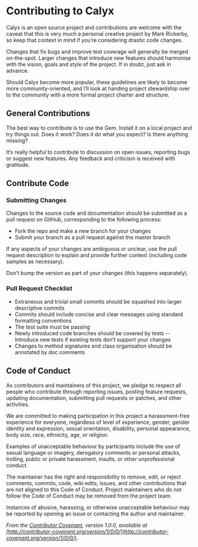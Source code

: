 # Contributing to Calyx

Calyx is an open source project and contributions are welcome with the caveat that this is very much a personal creative project by Mark Rickerby, so keep that context in mind if you’re considering drastic code changes.

Changes that fix bugs and improve test coverage will generally be merged on-the-spot. Larger changes that introduce new features should harmonise with the vision, goals and style of the project. If in doubt, just ask in advance.

Should Calyx become more popular, these guidelines are likely to become more community-oriented, and I’ll look at handing project stewardship over to the community with a more formal project charter and structure.

## General Contributions

The best way to contribute is to use the Gem. Install it on a local project and try things out. Does it work? Does it do what you expect? Is there anything missing?

It’s really helpful to contribute to discussion on open issues, reporting bugs or suggest new features. Any feedback and criticism is received with gratitude.

## Contribute Code

### Submitting Changes

Changes to the source code and documentation should be submitted as a pull request on GitHub, corresponding to the following process:

- Fork the repo and make a new branch for your changes
- Submit your branch as a pull request against the master branch

If any aspects of your changes are ambiguous or unclear, use the pull request description to explain and provide further context (including code samples as necessary).

Don’t bump the version as part of your changes (this happens separately).

### Pull Request Checklist

- Extraneous and trivial small commits should be squashed into larger descriptive commits
- Commits should include concise and clear messages using standard formatting conventions
- The test suite must be passing
- Newly introduced code branches should be covered by tests
-- Introduce new tests if existing tests don’t support your changes
- Changes to method signatures and class organisation should be annotated by doc comments

## Code of Conduct

As contributors and maintainers of this project, we pledge to respect all people who contribute through reporting issues, posting feature requests, updating documentation, submitting pull requests or patches, and other activities.

We are committed to making participation in this project a harassment-free experience for everyone, regardless of level of experience, gender, gender identity and expression, sexual orientation, disability, personal appearance, body size, race, ethnicity, age, or religion.

Examples of unacceptable behaviour by participants include the use of sexual language or imagery, derogatory comments or personal attacks, trolling, public or private harassment, insults, or other unprofessional conduct.

The maintainer has the right and responsibility to remove, edit, or reject comments, commits, code, wiki edits, issues, and other contributions that are not aligned to this Code of Conduct. Project maintainers who do not follow the Code of Conduct may be removed from the project team.

Instances of abusive, harassing, or otherwise unacceptable behaviour may be reported by opening an issue or contacting the author and maintainer.

*From the [Contributor Covenant](http://contributor-covenant.org), version 1.0.0, available at [http://contributor-covenant.org/version/1/0/0/](http://contributor-covenant.org/version/1/0/0/).*
